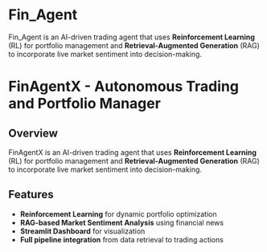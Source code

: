 # Fin_Agent
Fin_Agent is an AI-driven trading agent that uses **Reinforcement Learning** (RL) for portfolio management and **Retrieval-Augmented Generation** (RAG) to incorporate live market sentiment into decision-making.

# FinAgentX - Autonomous Trading and Portfolio Manager

## Overview
FinAgentX is an AI-driven trading agent that uses **Reinforcement Learning** (RL) for portfolio management and **Retrieval-Augmented Generation** (RAG) to incorporate live market sentiment into decision-making.

## Features
- **Reinforcement Learning** for dynamic portfolio optimization
- **RAG-based Market Sentiment Analysis** using financial news
- **Streamlit Dashboard** for visualization
- **Full pipeline integration** from data retrieval to trading actions
